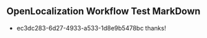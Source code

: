 ## OpenLocalization Workflow Test MarkDown
* ec3dc283-6d27-4933-a533-1d8e9b5478bc 
thanks!<!--HONumber=Mar16_HO2-->
